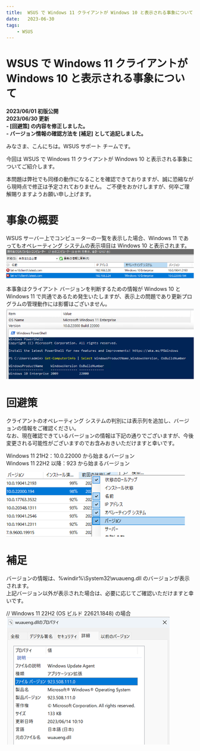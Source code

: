 ```yaml
---
title:  WSUS で Windows 11 クライアントが Windows 10 と表示される事象について
date:   2023-06-30
tags:
    - WSUS
---
```

# WSUS で Windows 11 クライアントが Windows 10 と表示される事象について

**2023/06/01 初版公開**  
**2023/06/30 更新**  
**- [回避策] の内容を修正しました。**  
**- バージョン情報の確認方法を [補足] として追記しました。**  


みなさま、こんにちは。WSUS サポート チームです。

今回は WSUS で Windows 11 クライアントが Windows 10 と表示される事象についてご紹介します。

本問題は弊社でも同様の動作になることを確認できておりますが、誠に恐縮ながら現時点で修正は予定されておりません。
ご不便をおかけしますが、何卒ご理解賜りますようお願い申し上げます。

# 事象の概要
WSUS サーバー上でコンピューターの一覧を表示した場合、Windows 11 であってもオペレーティング システムの表示項目は Windows 10 と表示されます。
![](./20230601_01/2023-06-01-16-32-45.png)

本事象はクライアント バージョンを判断するための情報が Windows 10 と Windows 11 で共通であるため発生いたしますが、表示上の問題であり更新プログラムの管理動作には影響はございません。
![](./20230601_01/2023-06-01-16-33-09.png)

# 回避策
クライアントのオペレーティング システムの判別には表示列を追加し、バージョンの情報をご確認ください。  
なお、現在確認できているバージョンの情報は下記の通りでございますが、今後変更される可能性がございますのでお含みおきいただけますと幸いです。  
 
Windows 11 21H2：10.0.22000 から始まるバージョン  
Windows 11 22H2 以降：923 から始まるバージョン  

![](./20230601_01/2023-06-01-16-33-48.png)

# 補足
バージョンの情報は、%windir%\System32\wuaueng.dll のバージョンが表示されます。  
上記バージョン以外が表示された場合は、必要に応じてご確認いただけますと幸いです。  
 
// Windows 11 22H2 (OS ビルド 22621.1848) の場合  
![](./20230601_01/2023-06-30-14-29-00.png)
